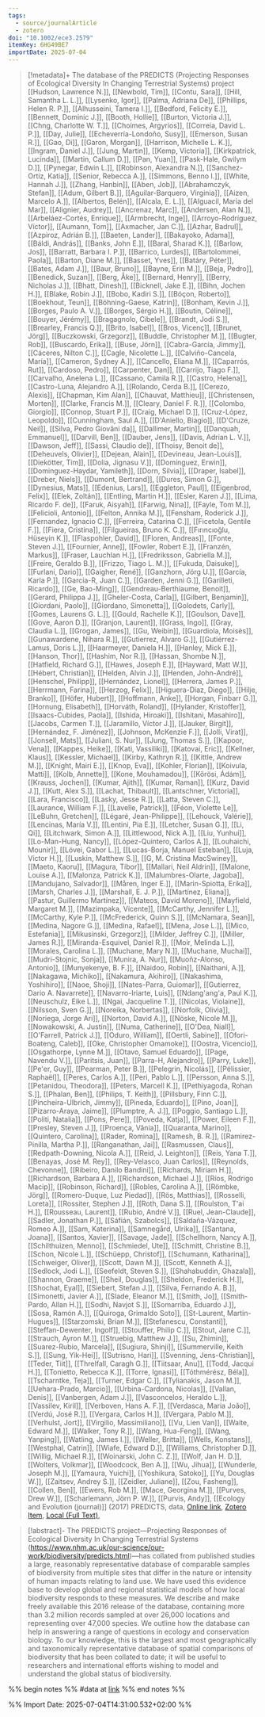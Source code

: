 ```yaml
---
tags:
  - source/journalArticle
  - zotero
doi: "10.1002/ece3.2579"
itemKey: 6HG49BE7
importDate: 2025-07-04
---
```

>[!metadata]+
> The database of the PREDICTS (Projecting Responses of Ecological Diversity In Changing Terrestrial Systems) project
> [[Hudson, Lawrence N.]], [[Newbold, Tim]], [[Contu, Sara]], [[Hill, Samantha L. L.]], [[Lysenko, Igor]], [[Palma, Adriana De]], [[Phillips, Helen R. P.]], [[Alhusseini, Tamera I.]], [[Bedford, Felicity E.]], [[Bennett, Dominic J.]], [[Booth, Hollie]], [[Burton, Victoria J.]], [[Chng, Charlotte W. T.]], [[Choimes, Argyrios]], [[Correia, David L. P.]], [[Day, Julie]], [[Echeverría-Londoño, Susy]], [[Emerson, Susan R.]], [[Gao, Di]], [[Garon, Morgan]], [[Harrison, Michelle L. K.]], [[Ingram, Daniel J.]], [[Jung, Martin]], [[Kemp, Victoria]], [[Kirkpatrick, Lucinda]], [[Martin, Callum D.]], [[Pan, Yuan]], [[Pask-Hale, Gwilym D.]], [[Pynegar, Edwin L.]], [[Robinson, Alexandra N.]], [[Sanchez-Ortiz, Katia]], [[Senior, Rebecca A.]], [[Simmons, Benno I.]], [[White, Hannah J.]], [[Zhang, Hanbin]], [[Aben, Job]], [[Abrahamczyk, Stefan]], [[Adum, Gilbert B.]], [[Aguilar-Barquero, Virginia]], [[Aizen, Marcelo A.]], [[Albertos, Belén]], [[Alcala, E. L.]], [[Alguacil, Maria del Mar]], [[Alignier, Audrey]], [[Ancrenaz, Marc]], [[Andersen, Alan N.]], [[Arbeláez-Cortés, Enrique]], [[Armbrecht, Inge]], [[Arroyo-Rodríguez, Víctor]], [[Aumann, Tom]], [[Axmacher, Jan C.]], [[Azhar, Badrul]], [[Azpiroz, Adrián B.]], [[Baeten, Lander]], [[Bakayoko, Adama]], [[Báldi, András]], [[Banks, John E.]], [[Baral, Sharad K.]], [[Barlow, Jos]], [[Barratt, Barbara I. P.]], [[Barrico, Lurdes]], [[Bartolommei, Paola]], [[Barton, Diane M.]], [[Basset, Yves]], [[Batáry, Péter]], [[Bates, Adam J.]], [[Baur, Bruno]], [[Bayne, Erin M.]], [[Beja, Pedro]], [[Benedick, Suzan]], [[Berg, Åke]], [[Bernard, Henry]], [[Berry, Nicholas J.]], [[Bhatt, Dinesh]], [[Bicknell, Jake E.]], [[Bihn, Jochen H.]], [[Blake, Robin J.]], [[Bobo, Kadiri S.]], [[Bóçon, Roberto]], [[Boekhout, Teun]], [[Böhning-Gaese, Katrin]], [[Bonham, Kevin J.]], [[Borges, Paulo A. V.]], [[Borges, Sérgio H.]], [[Boutin, Céline]], [[Bouyer, Jérémy]], [[Bragagnolo, Cibele]], [[Brandt, Jodi S.]], [[Brearley, Francis Q.]], [[Brito, Isabel]], [[Bros, Vicenç]], [[Brunet, Jörg]], [[Buczkowski, Grzegorz]], [[Buddle, Christopher M.]], [[Bugter, Rob]], [[Buscardo, Erika]], [[Buse, Jörn]], [[Cabra-García, Jimmy]], [[Cáceres, Nilton C.]], [[Cagle, Nicolette L.]], [[Calviño-Cancela, María]], [[Cameron, Sydney A.]], [[Cancello, Eliana M.]], [[Caparrós, Rut]], [[Cardoso, Pedro]], [[Carpenter, Dan]], [[Carrijo, Tiago F.]], [[Carvalho, Anelena L.]], [[Cassano, Camila R.]], [[Castro, Helena]], [[Castro-Luna, Alejandro A.]], [[Rolando, Cerda B.]], [[Cerezo, Alexis]], [[Chapman, Kim Alan]], [[Chauvat, Matthieu]], [[Christensen, Morten]], [[Clarke, Francis M.]], [[Cleary, Daniel F. R.]], [[Colombo, Giorgio]], [[Connop, Stuart P.]], [[Craig, Michael D.]], [[Cruz-López, Leopoldo]], [[Cunningham, Saul A.]], [[D'Aniello, Biagio]], [[D'Cruze, Neil]], [[Silva, Pedro Giovâni da]], [[Dallimer, Martin]], [[Danquah, Emmanuel]], [[Darvill, Ben]], [[Dauber, Jens]], [[Davis, Adrian L. V.]], [[Dawson, Jeff]], [[Sassi, Claudio de]], [[Thoisy, Benoit de]], [[Deheuvels, Olivier]], [[Dejean, Alain]], [[Devineau, Jean-Louis]], [[Diekötter, Tim]], [[Dolia, Jignasu V.]], [[Domínguez, Erwin]], [[Dominguez-Haydar, Yamileth]], [[Dorn, Silvia]], [[Draper, Isabel]], [[Dreber, Niels]], [[Dumont, Bertrand]], [[Dures, Simon G.]], [[Dynesius, Mats]], [[Edenius, Lars]], [[Eggleton, Paul]], [[Eigenbrod, Felix]], [[Elek, Zoltán]], [[Entling, Martin H.]], [[Esler, Karen J.]], [[Lima, Ricardo F. de]], [[Faruk, Aisyah]], [[Farwig, Nina]], [[Fayle, Tom M.]], [[Felicioli, Antonio]], [[Felton, Annika M.]], [[Fensham, Roderick J.]], [[Fernandez, Ignacio C.]], [[Ferreira, Catarina C.]], [[Ficetola, Gentile F.]], [[Fiera, Cristina]], [[Filgueiras, Bruno K. C.]], [[Fırıncıoğlu, Hüseyin K.]], [[Flaspohler, David]], [[Floren, Andreas]], [[Fonte, Steven J.]], [[Fournier, Anne]], [[Fowler, Robert E.]], [[Franzén, Markus]], [[Fraser, Lauchlan H.]], [[Fredriksson, Gabriella M.]], [[Freire, Geraldo B.]], [[Frizzo, Tiago L. M.]], [[Fukuda, Daisuke]], [[Furlani, Dario]], [[Gaigher, René]], [[Ganzhorn, Jörg U.]], [[García, Karla P.]], [[Garcia-R, Juan C.]], [[Garden, Jenni G.]], [[Garilleti, Ricardo]], [[Ge, Bao-Ming]], [[Gendreau-Berthiaume, Benoit]], [[Gerard, Philippa J.]], [[Gheler-Costa, Carla]], [[Gilbert, Benjamin]], [[Giordani, Paolo]], [[Giordano, Simonetta]], [[Golodets, Carly]], [[Gomes, Laurens G. L.]], [[Gould, Rachelle K.]], [[Goulson, Dave]], [[Gove, Aaron D.]], [[Granjon, Laurent]], [[Grass, Ingo]], [[Gray, Claudia L.]], [[Grogan, James]], [[Gu, Weibin]], [[Guardiola, Moisès]], [[Gunawardene, Nihara R.]], [[Gutierrez, Alvaro G.]], [[Gutiérrez-Lamus, Doris L.]], [[Haarmeyer, Daniela H.]], [[Hanley, Mick E.]], [[Hanson, Thor]], [[Hashim, Nor R.]], [[Hassan, Shombe N.]], [[Hatfield, Richard G.]], [[Hawes, Joseph E.]], [[Hayward, Matt W.]], [[Hébert, Christian]], [[Helden, Alvin J.]], [[Henden, John-André]], [[Henschel, Philipp]], [[Hernández, Lionel]], [[Herrera, James P.]], [[Herrmann, Farina]], [[Herzog, Felix]], [[Higuera-Diaz, Diego]], [[Hilje, Branko]], [[Höfer, Hubert]], [[Hoffmann, Anke]], [[Horgan, Finbarr G.]], [[Hornung, Elisabeth]], [[Horváth, Roland]], [[Hylander, Kristoffer]], [[Isaacs-Cubides, Paola]], [[Ishida, Hiroaki]], [[Ishitani, Masahiro]], [[Jacobs, Carmen T.]], [[Jaramillo, Víctor J.]], [[Jauker, Birgit]], [[Hernández, F. Jiménez]], [[Johnson, McKenzie F.]], [[Jolli, Virat]], [[Jonsell, Mats]], [[Juliani, S. Nur]], [[Jung, Thomas S.]], [[Kapoor, Vena]], [[Kappes, Heike]], [[Kati, Vassiliki]], [[Katovai, Eric]], [[Kellner, Klaus]], [[Kessler, Michael]], [[Kirby, Kathryn R.]], [[Kittle, Andrew M.]], [[Knight, Mairi E.]], [[Knop, Eva]], [[Kohler, Florian]], [[Koivula, Matti]], [[Kolb, Annette]], [[Kone, Mouhamadou]], [[Kőrösi, Ádám]], [[Krauss, Jochen]], [[Kumar, Ajith]], [[Kumar, Raman]], [[Kurz, David J.]], [[Kutt, Alex S.]], [[Lachat, Thibault]], [[Lantschner, Victoria]], [[Lara, Francisco]], [[Lasky, Jesse R.]], [[Latta, Steven C.]], [[Laurance, William F.]], [[Lavelle, Patrick]], [[Féon, Violette Le]], [[LeBuhn, Gretchen]], [[Légaré, Jean-Philippe]], [[Lehouck, Valérie]], [[Lencinas, María V.]], [[Lentini, Pia E.]], [[Letcher, Susan G.]], [[Li, Qi]], [[Litchwark, Simon A.]], [[Littlewood, Nick A.]], [[Liu, Yunhui]], [[Lo-Man-Hung, Nancy]], [[López-Quintero, Carlos A.]], [[Louhaichi, Mounir]], [[Lövei, Gabor L.]], [[Lucas-Borja, Manuel Esteban]], [[Luja, Victor H.]], [[Luskin, Matthew S.]], [[G, M. Cristina MacSwiney]], [[Maeto, Kaoru]], [[Magura, Tibor]], [[Mallari, Neil Aldrin]], [[Malone, Louise A.]], [[Malonza, Patrick K.]], [[Malumbres-Olarte, Jagoba]], [[Mandujano, Salvador]], [[Måren, Inger E.]], [[Marin-Spiotta, Erika]], [[Marsh, Charles J.]], [[Marshall, E. J. P.]], [[Martínez, Eliana]], [[Pastur, Guillermo Martínez]], [[Mateos, David Moreno]], [[Mayfield, Margaret M.]], [[Mazimpaka, Vicente]], [[McCarthy, Jennifer L.]], [[McCarthy, Kyle P.]], [[McFrederick, Quinn S.]], [[McNamara, Sean]], [[Medina, Nagore G.]], [[Medina, Rafael]], [[Mena, Jose L.]], [[Mico, Estefania]], [[Mikusinski, Grzegorz]], [[Milder, Jeffrey C.]], [[Miller, James R.]], [[Miranda-Esquivel, Daniel R.]], [[Moir, Melinda L.]], [[Morales, Carolina L.]], [[Muchane, Mary N.]], [[Muchane, Muchai]], [[Mudri-Stojnic, Sonja]], [[Munira, A. Nur]], [[Muoñz-Alonso, Antonio]], [[Munyekenye, B. F.]], [[Naidoo, Robin]], [[Naithani, A.]], [[Nakagawa, Michiko]], [[Nakamura, Akihiro]], [[Nakashima, Yoshihiro]], [[Naoe, Shoji]], [[Nates-Parra, Guiomar]], [[Gutierrez, Dario A. Navarrete]], [[Navarro-Iriarte, Luis]], [[Ndang'ang'a, Paul K.]], [[Neuschulz, Eike L.]], [[Ngai, Jacqueline T.]], [[Nicolas, Violaine]], [[Nilsson, Sven G.]], [[Noreika, Norbertas]], [[Norfolk, Olivia]], [[Noriega, Jorge Ari]], [[Norton, David A.]], [[Nöske, Nicole M.]], [[Nowakowski, A. Justin]], [[Numa, Catherine]], [[O'Dea, Niall]], [[O'Farrell, Patrick J.]], [[Oduro, William]], [[Oertli, Sabine]], [[Ofori-Boateng, Caleb]], [[Oke, Christopher Omamoke]], [[Oostra, Vicencio]], [[Osgathorpe, Lynne M.]], [[Otavo, Samuel Eduardo]], [[Page, Navendu V.]], [[Paritsis, Juan]], [[Parra-H, Alejandro]], [[Parry, Luke]], [[Pe'er, Guy]], [[Pearman, Peter B.]], [[Pelegrin, Nicolás]], [[Pélissier, Raphaël]], [[Peres, Carlos A.]], [[Peri, Pablo L.]], [[Persson, Anna S.]], [[Petanidou, Theodora]], [[Peters, Marcell K.]], [[Pethiyagoda, Rohan S.]], [[Phalan, Ben]], [[Philips, T. Keith]], [[Pillsbury, Finn C.]], [[Pincheira-Ulbrich, Jimmy]], [[Pineda, Eduardo]], [[Pino, Joan]], [[Pizarro-Araya, Jaime]], [[Plumptre, A. J.]], [[Poggio, Santiago L.]], [[Politi, Natalia]], [[Pons, Pere]], [[Poveda, Katja]], [[Power, Eileen F.]], [[Presley, Steven J.]], [[Proença, Vânia]], [[Quaranta, Marino]], [[Quintero, Carolina]], [[Rader, Romina]], [[Ramesh, B. R.]], [[Ramirez-Pinilla, Martha P.]], [[Ranganathan, Jai]], [[Rasmussen, Claus]], [[Redpath-Downing, Nicola A.]], [[Reid, J. Leighton]], [[Reis, Yana T.]], [[Benayas, José M. Rey]], [[Rey-Velasco, Juan Carlos]], [[Reynolds, Chevonne]], [[Ribeiro, Danilo Bandini]], [[Richards, Miriam H.]], [[Richardson, Barbara A.]], [[Richardson, Michael J.]], [[Ríos, Rodrigo Macip]], [[Robinson, Richard]], [[Robles, Carolina A.]], [[Römbke, Jörg]], [[Romero-Duque, Luz Piedad]], [[Rös, Matthias]], [[Rosselli, Loreta]], [[Rossiter, Stephen J.]], [[Roth, Dana S.]], [[Roulston, T'ai H.]], [[Rousseau, Laurent]], [[Rubio, André V.]], [[Ruel, Jean-Claude]], [[Sadler, Jonathan P.]], [[Sáfián, Szabolcs]], [[Saldaña-Vázquez, Romeo A.]], [[Sam, Katerina]], [[Samnegård, Ulrika]], [[Santana, Joana]], [[Santos, Xavier]], [[Savage, Jade]], [[Schellhorn, Nancy A.]], [[Schilthuizen, Menno]], [[Schmiedel, Ute]], [[Schmitt, Christine B.]], [[Schon, Nicole L.]], [[Schüepp, Christof]], [[Schumann, Katharina]], [[Schweiger, Oliver]], [[Scott, Dawn M.]], [[Scott, Kenneth A.]], [[Sedlock, Jodi L.]], [[Seefeldt, Steven S.]], [[Shahabuddin, Ghazala]], [[Shannon, Graeme]], [[Sheil, Douglas]], [[Sheldon, Frederick H.]], [[Shochat, Eyal]], [[Siebert, Stefan J.]], [[Silva, Fernando A. B.]], [[Simonetti, Javier A.]], [[Slade, Eleanor M.]], [[Smith, Jo]], [[Smith-Pardo, Allan H.]], [[Sodhi, Navjot S.]], [[Somarriba, Eduardo J.]], [[Sosa, Ramón A.]], [[Quiroga, Grimaldo Soto]], [[St-Laurent, Martin-Hugues]], [[Starzomski, Brian M.]], [[Stefanescu, Constanti]], [[Steffan-Dewenter, Ingolf]], [[Stouffer, Philip C.]], [[Stout, Jane C.]], [[Strauch, Ayron M.]], [[Struebig, Matthew J.]], [[Su, Zhimin]], [[Suarez-Rubio, Marcela]], [[Sugiura, Shinji]], [[Summerville, Keith S.]], [[Sung, Yik-Hei]], [[Sutrisno, Hari]], [[Svenning, Jens-Christian]], [[Teder, Tiit]], [[Threlfall, Caragh G.]], [[Tiitsaar, Anu]], [[Todd, Jacqui H.]], [[Tonietto, Rebecca K.]], [[Torre, Ignasi]], [[Tóthmérész, Béla]], [[Tscharntke, Teja]], [[Turner, Edgar C.]], [[Tylianakis, Jason M.]], [[Uehara-Prado, Marcio]], [[Urbina-Cardona, Nicolas]], [[Vallan, Denis]], [[Vanbergen, Adam J.]], [[Vasconcelos, Heraldo L.]], [[Vassilev, Kiril]], [[Verboven, Hans A. F.]], [[Verdasca, Maria João]], [[Verdú, José R.]], [[Vergara, Carlos H.]], [[Vergara, Pablo M.]], [[Verhulst, Jort]], [[Virgilio, Massimiliano]], [[Vu, Lien Van]], [[Waite, Edward M.]], [[Walker, Tony R.]], [[Wang, Hua-Feng]], [[Wang, Yanping]], [[Watling, James I.]], [[Weller, Britta]], [[Wells, Konstans]], [[Westphal, Catrin]], [[Wiafe, Edward D.]], [[Williams, Christopher D.]], [[Willig, Michael R.]], [[Woinarski, John C. Z.]], [[Wolf, Jan H. D.]], [[Wolters, Volkmar]], [[Woodcock, Ben A.]], [[Wu, Jihua]], [[Wunderle, Joseph M.]], [[Yamaura, Yuichi]], [[Yoshikura, Satoko]], [[Yu, Douglas W.]], [[Zaitsev, Andrey S.]], [[Zeidler, Juliane]], [[Zou, Fasheng]], [[Collen, Ben]], [[Ewers, Rob M.]], [[Mace, Georgina M.]], [[Purves, Drew W.]], [[Scharlemann, Jörn P. W.]], [[Purvis, Andy]], 
> [[Ecology and Evolution (journal)]] (2017)
> PREDICTS, data, 
> [Online link](https://onlinelibrary.wiley.com/doi/10.1002/ece3.2579), [Zotero Item](zotero://select/library/items/6HG49BE7), [Local (Full Text)](file://C:/Users/aburg/Documents/references/zotero/storage/G48Y5SUE/Hudson2017_databasePREDICTS.pdf), 

>[!abstract]-
>The PREDICTS project—Projecting Responses of Ecological Diversity In Changing Terrestrial Systems (https://www.nhm.ac.uk/our-science/our-work/biodiversity/predicts.html)—has collated from published studies a large, reasonably representative database of comparable samples of biodiversity from multiple sites that differ in the nature or intensity of human impacts relating to land use. We have used this evidence base to develop global and regional statistical models of how local biodiversity responds to these measures. We describe and make freely available this 2016 release of the database, containing more than 3.2 million records sampled at over 26,000 locations and representing over 47,000 species. We outline how the database can help in answering a range of questions in ecology and conservation biology. To our knowledge, this is the largest and most geographically and taxonomically representative database of spatial comparisons of biodiversity that has been collated to date; it will be useful to researchers and international efforts wishing to model and understand the global status of biodiversity.

%% begin notes %%
#data  at [link](https://www.nhm.ac.uk/our-science/our-work/biodiversity/predicts.html)
%% end notes %%

%% Import Date: 2025-07-04T14:31:00.532+02:00 %%
